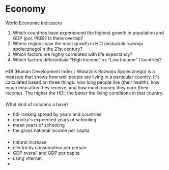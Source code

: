 # Economy
World Economic Indicators

1. Which countries have experienced the highest growth in population and GDP (pol. PKB)? Is there overlap?
2. Where regions saw the most growth in HDI (wskaźnik rozwoju społecznego)in the 21st century?
3. Which factors are highly correlated with life expectancy?
4. Which factors differentiate "High Income" vs "Low Income" Countries?

####
HDI (Human Development Index / Wskaźnik Rozwoju Społecznego) is a measure that shows how well people are living in a particular country. It's calculated based on three things: how long people live (their health), how much education they receive, and how much money they earn (their income). The higher the HDI, the better the living conditions in that country.

####
What kind of columns a have?
- hdi ranking spread by years and countries
- country's expeected years of schooling
- mean years of schooling
- the gross national income per capita 

####
- natural increase
- electricity consumption per person
- GDP overall and GDP per capita
- using internet
- 
